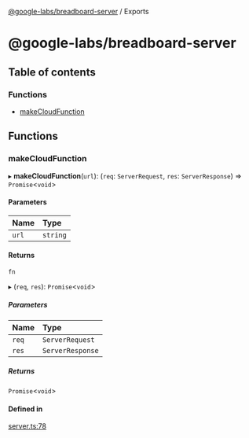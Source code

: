 [@google-labs/breadboard-server](README.md) / Exports

# @google-labs/breadboard-server

## Table of contents

### Functions

- [makeCloudFunction](modules.md#makecloudfunction)

## Functions

### makeCloudFunction

▸ **makeCloudFunction**(`url`): (`req`: `ServerRequest`, `res`: `ServerResponse`) => `Promise`<`void`\>

#### Parameters

| Name | Type |
| :------ | :------ |
| `url` | `string` |

#### Returns

`fn`

▸ (`req`, `res`): `Promise`<`void`\>

##### Parameters

| Name | Type |
| :------ | :------ |
| `req` | `ServerRequest` |
| `res` | `ServerResponse` |

##### Returns

`Promise`<`void`\>

#### Defined in

[server.ts:78](https://github.com/Chizobaonorh/labs-prototypes/blob/2adb69f/seeds/breadboard-server/src/server.ts#L78)
